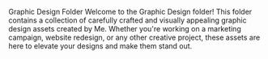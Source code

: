 Graphic Design Folder
Welcome to the Graphic Design folder! This folder contains a collection of carefully crafted and visually appealing graphic design assets created by Me. Whether you're working on a marketing campaign, website redesign, or any other creative project, these assets are here to elevate your designs and make them stand out.
